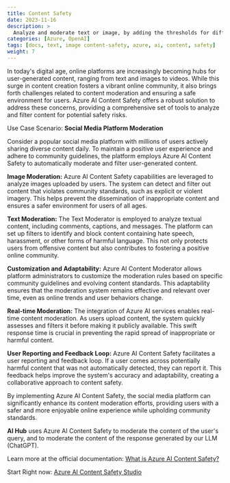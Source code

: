 ```yaml
---
title: Content Safety
date: 2023-11-16
description: >
  Analyze and moderate text or image, by adding the thresholds for different flags.
categories: [Azure, OpenAI]
tags: [docs, text, image content-safety, azure, ai, content, safety]
weight: 7
---
```


In today's digital age, online platforms are increasingly becoming hubs for user-generated content, ranging from text and images to videos. While this surge in content creation fosters a vibrant online community, it also brings forth challenges related to content moderation and ensuring a safe environment for users. Azure AI Content Safety offers a robust solution to address these concerns, providing a comprehensive set of tools to analyze and filter content for potential safety risks.

Use Case Scenario: **Social Media Platform Moderation**

Consider a popular social media platform with millions of users actively sharing diverse content daily. To maintain a positive user experience and adhere to community guidelines, the platform employs Azure AI Content Safety to automatically moderate and filter user-generated content.

**Image Moderation:**
Azure AI Content Safety capabilities are leveraged to analyze images uploaded by users. The system can detect and filter out content that violates community standards, such as explicit or violent imagery. This helps prevent the dissemination of inappropriate content and ensures a safer environment for users of all ages.

**Text Moderation:**
The Text Moderator is employed to analyze textual content, including comments, captions, and messages. The platform can set up filters to identify and block content containing hate speech, harassment, or other forms of harmful language. This not only protects users from offensive content but also contributes to fostering a positive online community.

**Customization and Adaptability:**
Azure AI Content Moderator allows platform administrators to customize the moderation rules based on specific community guidelines and evolving content standards. This adaptability ensures that the moderation system remains effective and relevant over time, even as online trends and user behaviors change.

**Real-time Moderation:**
The integration of Azure AI services enables real-time content moderation. As users upload content, the system quickly assesses and filters it before making it publicly available. This swift response time is crucial in preventing the rapid spread of inappropriate or harmful content.

**User Reporting and Feedback Loop:**
Azure AI Content Safety facilitates a user reporting and feedback loop. If a user comes across potentially harmful content that was not automatically detected, they can report it. This feedback helps improve the system's accuracy and adaptability, creating a collaborative approach to content safety.

By implementing Azure AI Content Safety, the social media platform can significantly enhance its content moderation efforts, providing users with a safer and more enjoyable online experience while upholding community standards.

**AI Hub** uses Azure AI Content Safety to moderate the content of the user's query, and to moderate the content of the response generated by our LLM (ChatGPT).

Learn more at the official documentation: [What is Azure AI Content Safety?](https://learn.microsoft.com/en-us/azure/ai-services/content-safety/)

Start Right now: [Azure AI Content Safety Studio](https://contentsafety.cognitive.azure.com/)